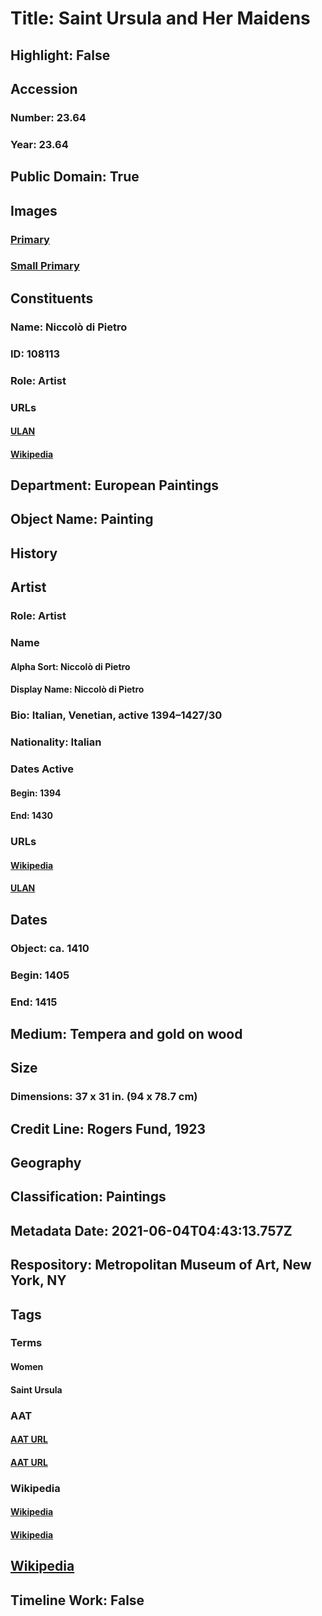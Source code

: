 # Title: Saint Ursula and Her Maidens
## Highlight: False
## Accession
### Number: 23.64
### Year: 23.64
## Public Domain: True
## Images
### [Primary](https://images.metmuseum.org/CRDImages/ep/original/DT221521.jpg)
### [Small Primary](https://images.metmuseum.org/CRDImages/ep/web-large/DT221521.jpg)
## Constituents
### Name: Niccolò di Pietro
### ID: 108113
### Role: Artist
### URLs
#### [ULAN](http://vocab.getty.edu/page/ulan/500017982)
#### [Wikipedia](https://www.wikidata.org/wiki/Q4320785)
## Department: European Paintings
## Object Name: Painting
## History
## Artist
### Role: Artist
### Name
#### Alpha Sort: Niccolò di Pietro
#### Display Name: Niccolò di Pietro
### Bio: Italian, Venetian, active 1394–1427/30
### Nationality: Italian
### Dates Active
#### Begin: 1394
#### End: 1430
### URLs
#### [Wikipedia](https://www.wikidata.org/wiki/Q4320785)
#### [ULAN](http://vocab.getty.edu/page/ulan/500017982)
## Dates
### Object: ca. 1410
### Begin: 1405
### End: 1415
## Medium: Tempera and gold on wood
## Size
### Dimensions: 37 x 31 in. (94 x 78.7 cm)
## Credit Line: Rogers Fund, 1923
## Geography
## Classification: Paintings
## Metadata Date: 2021-06-04T04:43:13.757Z
## Respository: Metropolitan Museum of Art, New York, NY
## Tags
### Terms
#### Women
#### Saint Ursula
### AAT
#### [AAT URL](http://vocab.getty.edu/page/aat/300025943)
#### [AAT URL](http://vocab.getty.edu/page/ia/901000051)
### Wikipedia
#### [Wikipedia]()
#### [Wikipedia]()
## [Wikipedia](https://www.wikidata.org/wiki/Q19905214)
## Timeline Work: False